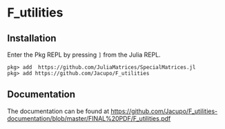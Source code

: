 # F_utilities

## Installation 
Enter the Pkg REPL by pressing `]` from the Julia REPL.
```
pkg> add  https://github.com/JuliaMatrices/SpecialMatrices.jl
pkg> add https://github.com/Jacupo/F_utilities
```

## Documentation
The documentation can be found at
https://github.com/Jacupo/F_utilities-documentation/blob/master/FINAL%20PDF/F_utilities.pdf
